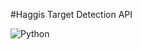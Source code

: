 #Haggis Target Detection API

![Python](https://img.shields.io/pypi/pyversions/tensorflow-model-analysis.svg?style=plastic)
